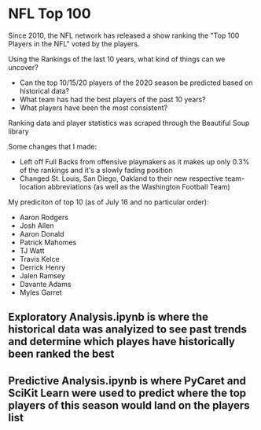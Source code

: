 # NFL Top 100

Since 2010, the NFL network has released a show ranking the "Top 100 Players in the NFL" voted by the players. 

Using the Rankings of the last 10 years, what kind of things can we uncover?

* Can the top 10/15/20 players of the 2020 season be predicted based on historical data?
* What team has had the best players of the past 10 years?
* What players have been the most consistent?

Ranking data and player statistics was scraped through the Beautiful Soup library


Some changes that I made:
- Left off Full Backs from offensive playmakers as it makes up only 0.3% of the rankings and it's a slowly fading position
- Changed St. Louis, San Diego, Oakland to their new respective team-location abbreviations (as well as the Washington Football Team)


My prediciton of top 10 (as of July 16 and no particular order):
* Aaron Rodgers
* Josh Allen
* Aaron Donald
* Patrick Mahomes
* TJ Watt
* Travis Kelce
* Derrick Henry
* Jalen Ramsey
* Davante Adams
* Myles Garret

## Exploratory Analysis.ipynb is where the historical data was analyized to see past trends and determine which playes have historically been ranked the best
## Predictive Analysis.ipynb is where PyCaret and SciKit Learn were used to predict where the top players of this season would land on the players list
